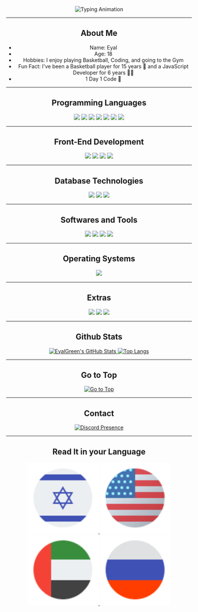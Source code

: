 <div style="text-align: center;">
    <img src="https://readme-typing-svg.herokuapp.com?font=Impact&size=32&lines=hey%2C+welcome+to+my+github" alt="Typing Animation">
</div>


---
<div style="text-align: center;">
    <h2>About Me</h2>
    <ul>
        <li>Name: Eyal</li>
        <li>Age: 18</li>
        <li>Hobbies: I enjoy playing Basketball, Coding, and going to the Gym</li>
        <li>Fun Fact: I've been a Basketball player for 15 years 🏀 and a JavaScript Developer for 6 years 👩‍💻</li>
        <li>1 Day 1 Code 💖</li>
    </ul>
</div>

---
<div style="text-align: center;">
    <h2>Programming Languages</h2>
    <img src="https://img.shields.io/badge/HTML5%20-%23E34F26.svg?style=for-the-badge&logo=html5&logoColor=white">
    <img src="https://img.shields.io/badge/CSS-%231572B6.svg?style=for-the-badge&logo=css3&logoColor=white">
    <img src="https://img.shields.io/badge/JavaScript%20-%23F7DF1E.svg?style=for-the-badge&logo=javascript&logoColor=white">
    <img src="https://img.shields.io/badge/-ReactJs-61DAFB?logo=react&logoColor=white&style=for-the-badge">
    <img src="https://img.shields.io/badge/Node.js-%23323330.svg?style=for-the-badge&logo=node.js&logoColor=%23F7DF1E" />
    <img src="https://img.shields.io/badge/TypeScript-%23007ACC.svg?style=for-the-badge&logo=typescript&logoColor=white" />
    <img src="https://img.shields.io/badge/Batchfile-%23007ACC.svg?style=for-the-badge&logo=batchfile&logoColor=white" />
</div>

---
<div style="text-align: center;">
    <h2>Front-End Development</h2>
    <img src="https://img.shields.io/badge/HTML5%20-%23E34F26.svg?style=for-the-badge&logo=html5&logoColor=white">
    <img src="https://img.shields.io/badge/CSS-%231572B6.svg?style=for-the-badge&logo=css3&logoColor=white">
    <img src="https://img.shields.io/badge/JavaScript%20-%23F7DF1E.svg?style=for-the-badge&logo=javascript&logoColor=white">
    <img src="https://img.shields.io/badge/-ReactJs-61DAFB?logo=react&logoColor=white&style=for-the-badge">
</div>

---
<div style="text-align: center;">
    <h2>Database Technologies</h2>
    <img src="https://img.shields.io/badge/MongoDB-%2317ad55.svg?style=for-the-badge&logo=mongodb&logoColor=white">
    <img src="https://img.shields.io/badge/Sqlite-%2309435b.svg?style=for-the-badge&logo=sqlite&logoColor=white">
    <img src="https://img.shields.io/badge/MYSQL-%23e59008.svg?style=for-the-badge&logo=mysql&logoColor=white">
</div>

---
<div style="text-align: center;">
    <h2>Softwares and Tools</h2>
    <img src="https://img.shields.io/badge/Visual%20Studio%20Code-%23007ACC.svg?style=for-the-badge&logo=visual-studio-code&logoColor=white" />
    <img src="https://img.shields.io/badge/Visual%20Studio-%23323330.svg?style=for-the-badge&logo=visual-studio&logoColor=%23F7DF1E" />
    <img src="https://img.shields.io/badge/GitHub-%23181717.svg?style=for-the-badge&logo=github&logoColor=white" />
    <img src="https://img.shields.io/badge/Git-%23F05032.svg?style=for-the-badge&logo=git&logoColor=white" />
</div>

---
<div style="text-align: center;">
    <h2>Operating Systems</h2>
    <img src="https://img.shields.io/badge/Windows-00A7FF?style=for-the-badge&logo=windows&logoColor=white">
</div>

---
<div style="text-align: center;">
    <h2>Extras</h2>
    <img src="https://img.shields.io/badge/Terminal-%23054020?style=for-the-badge&logo=gnu-bash&logoColor=white">
    <img src="https://img.shields.io/badge/markdown-%23000000.svg?style=for-the-badge&logo=markdown&logoColor=white">
    <img src="https://img.shields.io/badge/Batchfile-%23007ACC.svg?style=for-the-badge&logo=batchfile&logoColor=white" />
</div>

---
<div style="text-align: center;">
    <h2>Github Stats</h2>
    <a href="#github_stats">
        <img src="https://github-readme-stats.vercel.app/api?username=eyalgreenDev&show_icons=true&theme=dark" alt="EyalGreen's GitHub Stats">
    </a>
    <a href="#top-langs">
        <img src="https://github-readme-stats.vercel.app/api/top-langs/?username=eyalgreenDev&theme=dark&hide_border=true&include_all_commits=true&count_private=true" 
            height="192px" alt="Top Langs">
    </a>
</div>


---
<div style="text-align: center;">
    <h2>Go to Top</h2>
    <a href="#hello-there-im-eyalgreendev">
        <img src="https://img.shields.io/badge/Go%20to%20Top-%E2%86%91-%23007bff?style=for-the-badge" alt="Go to Top">
    </a>
</div>

---
<div style="text-align: center;">
    <h2>Contact</h2>
    <a href="https://discord.com/users/1135627677441736704">
        <img src="https://lanyard.cnrad.dev/api/1135627677441736704" alt="Discord Presence">
    </a>
</div>

---
<div align="center">
<h2>Read It in your Language</h2>
    <a href="README_he.md">
    <img alt="Hebrew" title="Hebrew" 
    src="photos/Israel.svg"/>
    </a>
    <a href="README.md">
    <img alt="English" title="English" 
    src="photos/usa.svg"/>
    </a>
        <a href="README_ar.md">
    <img alt="Arbic" title="Arbic" 
    src="photos/uae.svg"/>
    </a>
    <a href="README_ru.md">
    <img alt="Russian" title="Russian" 
    src="photos/russia.svg"/>
    </a>
</div>
<!-- Images by thefourcraft -->